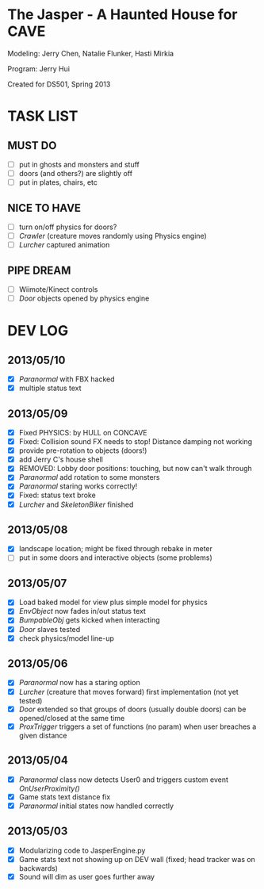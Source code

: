 The Jasper - A Haunted House for CAVE
=====================================
Modeling: Jerry Chen, Natalie Flunker, Hasti Mirkia

Program: Jerry Hui

Created for DS501, Spring 2013

TASK LIST
=========
## MUST DO
- [ ] put in ghosts and monsters and stuff
- [ ] doors (and others?) are slightly off
- [ ] put in plates, chairs, etc

## NICE TO HAVE
- [ ] turn on/off physics for doors?
- [ ] *Crawler* (creature moves randomly using Physics engine)
- [ ] *Lurcher* captured animation

## PIPE DREAM
- [ ] Wiimote/Kinect controls
- [ ] *Door* objects opened by physics engine

DEV LOG
=======
## 2013/05/10
- [x] *Paranormal* with FBX hacked
- [x] multiple status text

## 2013/05/09
- [x] Fixed PHYSICS: by HULL on CONCAVE
- [x] Fixed: Collision sound FX needs to stop! Distance damping not working
- [x] provide pre-rotation to objects (doors!)
- [x] add Jerry C's house shell
- [x] REMOVED: Lobby door positions: touching, but now can't walk through
- [x] *Paranormal* add rotation to some monsters
- [x] *Paranormal* staring works correctly!
- [x] Fixed: status text broke
- [x] *Lurcher* and *SkeletonBiker* finished

## 2013/05/08
- [x] landscape location; might be fixed through rebake in meter
- [ ] put in some doors and interactive objects (some problems)

## 2013/05/07
- [x] Load baked model for view plus simple model for physics
- [x] *EnvObject* now fades in/out status text
- [x] *BumpableObj* gets kicked when interacting
- [x] *Door* slaves tested
- [x] check physics/model line-up

## 2013/05/06
- [x] *Paranormal* now has a staring option
- [x] *Lurcher* (creature that moves forward) first implementation (not yet tested)
- [x] *Door* extended so that groups of doors (usually double doors) can be opened/closed at the same time
- [x] *ProxTrigger* triggers a set of functions (no param) when user breaches a given distance

## 2013/05/04
- [x] *Paranormal* class now detects User0 and triggers custom event _OnUserProximity()_
- [x] Game stats text distance fix
- [x] *Paranormal* initial states now handled correctly

## 2013/05/03
- [x] Modularizing code to JasperEngine.py
- [x] Game stats text not showing up on DEV wall (fixed; head tracker was on backwards)
- [x] Sound will dim as user goes further away